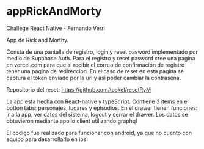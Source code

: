 # appRickAndMorty
Challege React Native - Fernando Verri

App de Rick and Morthy.

Consta de una pantalla de registro, login y reset pasword implementado por medio de Supabase Auth. 
Para el registro y reset pasword cree una pagina en vercel.com para que al recibir el correo de confirmación de registro tener una pagina de redireccion. 
En el caso de reset en esta pagina se captura el token enviado por la url y asi poder cambiar la contraseña. 

Repositorio del reset: https://github.com/tackel/resetRyM

La app esta hecha con React-native y typeScript. Contiene 3 items en el botton tabs: 
personajes, lugares y episodios. En el drawer tienen funciones: ir a la app, ver datos del sistema, logout y cerrar el drawer. 
Los datos se obtuvieron mediante apollo client utilizando graphql

El codigo fue realizado para funcionar con android, ya que no cuento con equipo para desarrollarlo en ios.
